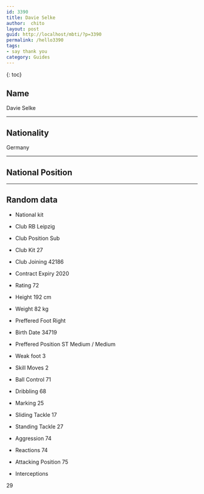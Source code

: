 ```yaml
---
id: 3390
title: Davie Selke
author:  chito 
layout: post
guid: http://localhost/mbti/?p=3390
permalink: /hello3390
tags:
- say thank you
category: Guides
---
```



{: toc}


## Name  
Davie Selke 

* * *

## Nationality  
Germany 

* * *

## National Position 

* * *

## Random data 

  * National kit 
  * Club 
RB Leipzig 

  * Club Position 
Sub 

  * Club Kit 
27 

  * Club Joining 
42186 

  * Contract Expiry 
2020 

  * Rating 
72 

  * Height 
192 cm 

  * Weight 
82 kg 

  * Preffered Foot 
Right 

  * Birth Date 
34719 

  * Preffered Position 
ST Medium / Medium 

  * Weak foot 
3 

  * Skill Moves 
2 

  * Ball Control 
71 

  * Dribbling 
68 

  * Marking 
25 

  * Sliding Tackle 
17 

  * Standing Tackle 
27 

  * Aggression 
74 

  * Reactions 
74 

  * Attacking Position 
75 

  * Interceptions 

29</ul>